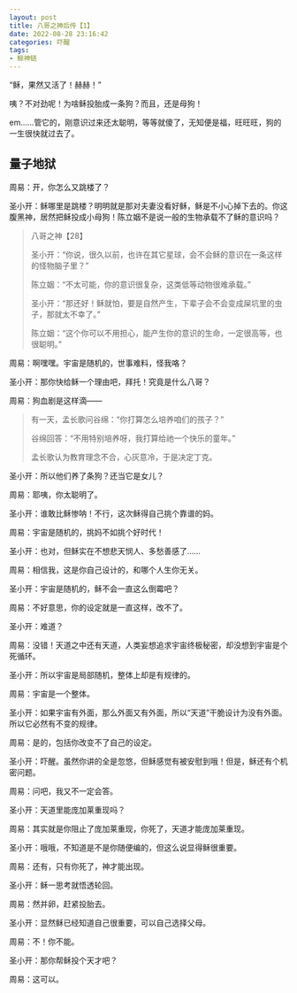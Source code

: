 ```yaml
---
layout: post
title: 八哥之神后传【1】
date: 2022-08-28 23:16:42
categories: 吓醒
tags:
- 鲸神链
---
```

“稣，果然又活了！赫赫！”

咦？不对劲呢！为啥稣投胎成一条狗？而且，还是母狗！

em……管它的，刚意识过来还太聪明，等等就傻了，无知便是福，旺旺旺，狗的一生很快就过去了。

## 量子地狱

周易：开，你怎么又跳楼了？

圣小开：稣哪里是跳楼？明明就是那对夫妻没看好稣，稣是不小心掉下去的。你这腹黑神，居然把稣投成小母狗！陈立姻不是说一般的生物承载不了稣的意识吗？

> 八哥之神【28】
>
> 圣小开：“你说，很久以前，也许在其它星球，会不会稣的意识在一条这样的怪物脑子里？”
>
> 陈立姻：“不太可能，你的意识很复杂，这类低等动物很难承载。”
>
> 圣小开：“那还好！稣就怕，要是自然产生，下辈子会不会变成屎坑里的虫子，那就太不幸了。”
>
> 陈立姻：“这个你可以不用担心，能产生你的意识的生命，一定很高等，也很聪明。”

周易：啊嘿嘿。宇宙是随机的，世事难料，怪我咯？

圣小开：那你快给稣一个理由吧，拜托！究竟是什么八哥？

周易：狗血剧是这样滴——

> 有一天，孟长歌问谷绵：“你打算怎么培养咱们的孩子？”
>
> 谷绵回答：“不用特别培养呀，我打算给祂一个快乐的童年。”
>
> 孟长歌认为教育理念不合，心灰意冷，于是决定丁克。

圣小开：所以他们养了条狗？还当它是女儿？

周易：耶咦，你太聪明了。

圣小开：谁敢比稣惨呐！不行，这次稣得自己挑个靠谱的妈。

周易：宇宙是随机的，挑妈不如挑个好时代！

圣小开：也对，但稣实在不想悲天悯人、多愁善感了……

周易：相信我，这是你自己设计的，和哪个人生你无关。

圣小开：宇宙是随机的，稣不会一直这么倒霉吧？

周易：不好意思，你的设定就是一直这样，改不了。

圣小开：难道？

周易：没错！天道之中还有天道，人类妄想追求宇宙终极秘密，却没想到宇宙是个死循环。

圣小开：所以宇宙是局部随机，整体上却是有规律的。

周易：宇宙是一个整体。

圣小开：如果宇宙有外面，那么外面又有外面，所以“天道”干脆设计为没有外面。所以它必然有不变的规律。

周易：是的，包括你改变不了自己的设定。

圣小开：吓醒。虽然你讲的全是忽悠，但稣感觉有被安慰到哦！但是，稣还有个机密问题。

周易：问吧，我又不一定会答。

圣小开：天道里能庞加莱重现吗？

周易：其实就是你阻止了庞加莱重现，你死了，天道才能庞加莱重现。

圣小开：哦哦，不知道是不是你随便编的，但这么说显得稣很重要。

周易：还有，只有你死了，神才能出现。

圣小开：稣一思考就悟透轮回。

周易：然并卵，赶紧投胎去。

圣小开：显然稣已经知道自己很重要，可以自己选择父母。

周易：不！你不能。

圣小开：那你帮稣投个天才吧？

周易：这可以。

